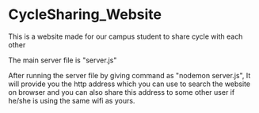 # CycleSharing_Website

This is a website made for our campus student to share cycle with each other

The main server file is "server.js"

After running the server file by giving command as "nodemon server.js", It will provide you the http address which you can use to search the website on browser and you can also share this address to some other user if he/she is using the same wifi as yours.